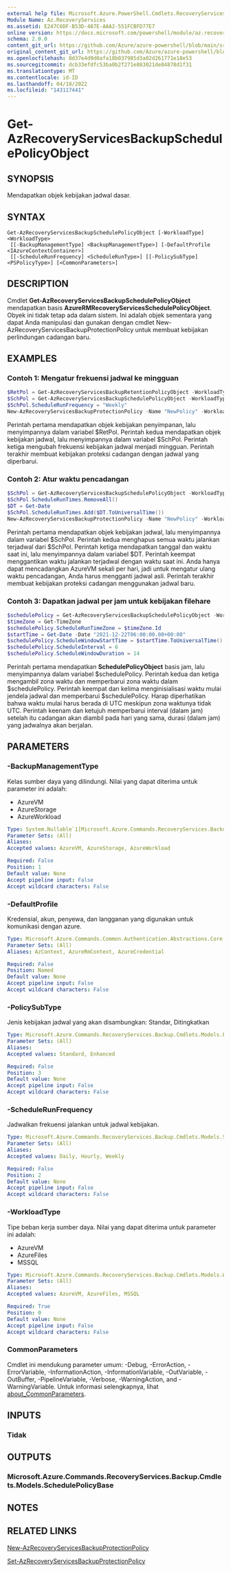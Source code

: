 ```yaml
---
external help file: Microsoft.Azure.PowerShell.Cmdlets.RecoveryServices.Backup.dll-Help.xml
Module Name: Az.RecoveryServices
ms.assetid: E247C6DF-B53D-487E-AAA2-551FCBFD77E7
online version: https://docs.microsoft.com/powershell/module/az.recoveryservices/get-azrecoveryservicesbackupschedulepolicyobject
schema: 2.0.0
content_git_url: https://github.com/Azure/azure-powershell/blob/main/src/RecoveryServices/RecoveryServices/help/Get-AzRecoveryServicesBackupSchedulePolicyObject.md
original_content_git_url: https://github.com/Azure/azure-powershell/blob/main/src/RecoveryServices/RecoveryServices/help/Get-AzRecoveryServicesBackupSchedulePolicyObject.md
ms.openlocfilehash: 8d37e4d9d0afa18b037985d3a02d261771e18e53
ms.sourcegitcommit: dcb33efdfc53ba0b2f271e883021de84878d1f31
ms.translationtype: MT
ms.contentlocale: id-ID
ms.lasthandoff: 04/18/2022
ms.locfileid: "143117441"
---
```

# Get-AzRecoveryServicesBackupSchedulePolicyObject

## SYNOPSIS
Mendapatkan objek kebijakan jadwal dasar.

## SYNTAX

```
Get-AzRecoveryServicesBackupSchedulePolicyObject [-WorkloadType] <WorkloadType>
 [[-BackupManagementType] <BackupManagementType>] [-DefaultProfile <IAzureContextContainer>]
 [[-ScheduleRunFrequency] <ScheduleRunType>] [[-PolicySubType] <PSPolicyType>] [<CommonParameters>]
```

## DESCRIPTION
Cmdlet **Get-AzRecoveryServicesBackupSchedulePolicyObject** mendapatkan basis **AzureRMRecoveryServicesSchedulePolicyObject**.
Obyek ini tidak tetap ada dalam sistem.
Ini adalah objek sementara yang dapat Anda manipulasi dan gunakan dengan cmdlet New-AzRecoveryServicesBackupProtectionPolicy untuk membuat kebijakan perlindungan cadangan baru.

## EXAMPLES

### Contoh 1: Mengatur frekuensi jadwal ke mingguan
```powershell
$RetPol = Get-AzRecoveryServicesBackupRetentionPolicyObject -WorkloadType "AzureVM" 
$SchPol = Get-AzRecoveryServicesBackupSchedulePolicyObject -WorkloadType "AzureVM" 
$SchPol.ScheduleRunFrequency = "Weekly"
New-AzRecoveryServicesBackupProtectionPolicy -Name "NewPolicy" -WorkloadType AzureVM -RetentionPolicy $RetPol -SchedulePolicy $SchPol
```

Perintah pertama mendapatkan objek kebijakan penyimpanan, lalu menyimpannya dalam variabel $RetPol.
Perintah kedua mendapatkan objek kebijakan jadwal, lalu menyimpannya dalam variabel $SchPol.
Perintah ketiga mengubah frekuensi kebijakan jadwal menjadi mingguan.
Perintah terakhir membuat kebijakan proteksi cadangan dengan jadwal yang diperbarui.

### Contoh 2: Atur waktu pencadangan
```powershell
$SchPol = Get-AzRecoveryServicesBackupSchedulePolicyObject -WorkloadType "AzureVM" 
$SchPol.ScheduleRunTimes.RemoveAll()
$DT = Get-Date
$SchPol.ScheduleRunTimes.Add($DT.ToUniversalTime())
New-AzRecoveryServicesBackupProtectionPolicy -Name "NewPolicy" -WorkloadType AzureVM -RetentionPolicy $RetPol -SchedulePolicy $SchPol
```

Perintah pertama mendapatkan objek kebijakan jadwal, lalu menyimpannya dalam variabel $SchPol.
Perintah kedua menghapus semua waktu jalankan terjadwal dari $SchPol.
Perintah ketiga mendapatkan tanggal dan waktu saat ini, lalu menyimpannya dalam variabel $DT.
Perintah keempat menggantikan waktu jalankan terjadwal dengan waktu saat ini.
Anda hanya dapat mencadangkan AzureVM sekali per hari, jadi untuk mengatur ulang waktu pencadangan, Anda harus mengganti jadwal asli.
Perintah terakhir membuat kebijakan proteksi cadangan menggunakan jadwal baru.

### Contoh 3: Dapatkan jadwal per jam untuk kebijakan filehare
```powershell
$schedulePolicy = Get-AzRecoveryServicesBackupSchedulePolicyObject -WorkloadType AzureFiles -BackupManagementType AzureStorage -ScheduleRunFrequency Hourly
$timeZone = Get-TimeZone
$schedulePolicy.ScheduleRunTimeZone = $timeZone.Id
$startTime = Get-Date -Date "2021-12-22T06:00:00.00+00:00"
$schedulePolicy.ScheduleWindowStartTime = $startTime.ToUniversalTime()
$schedulePolicy.ScheduleInterval = 6
$schedulePolicy.ScheduleWindowDuration = 14
```

Perintah pertama mendapatkan **SchedulePolicyObject** basis jam, lalu menyimpannya dalam variabel $schedulePolicy.
Perintah kedua dan ketiga mengambil zona waktu dan memperbarui zona waktu dalam $schedulePolicy.
Perintah keempat dan kelima menginisialisasi waktu mulai jendela jadwal dan memperbarui $schedulePolicy. Harap diperhatikan bahwa waktu mulai harus berada di UTC meskipun zona waktunya tidak UTC. Perintah keenam dan ketujuh memperbarui interval (dalam jam) setelah itu cadangan akan diambil pada hari yang sama, durasi (dalam jam) yang jadwalnya akan berjalan.

## PARAMETERS

### -BackupManagementType
Kelas sumber daya yang dilindungi. Nilai yang dapat diterima untuk parameter ini adalah:
- AzureVM 
- AzureStorage
- AzureWorkload

```yaml
Type: System.Nullable`1[Microsoft.Azure.Commands.RecoveryServices.Backup.Cmdlets.Models.BackupManagementType]
Parameter Sets: (All)
Aliases:
Accepted values: AzureVM, AzureStorage, AzureWorkload

Required: False
Position: 1
Default value: None
Accept pipeline input: False
Accept wildcard characters: False
```

### -DefaultProfile
Kredensial, akun, penyewa, dan langganan yang digunakan untuk komunikasi dengan azure.

```yaml
Type: Microsoft.Azure.Commands.Common.Authentication.Abstractions.Core.IAzureContextContainer
Parameter Sets: (All)
Aliases: AzContext, AzureRmContext, AzureCredential

Required: False
Position: Named
Default value: None
Accept pipeline input: False
Accept wildcard characters: False
```

### -PolicySubType
Jenis kebijakan jadwal yang akan disambungkan: Standar, Ditingkatkan

```yaml
Type: Microsoft.Azure.Commands.RecoveryServices.Backup.Cmdlets.Models.PSPolicyType
Parameter Sets: (All)
Aliases:
Accepted values: Standard, Enhanced

Required: False
Position: 3
Default value: None
Accept pipeline input: False
Accept wildcard characters: False
```

### -ScheduleRunFrequency
Jadwalkan frekuensi jalankan untuk jadwal kebijakan.

```yaml
Type: Microsoft.Azure.Commands.RecoveryServices.Backup.Cmdlets.Models.ScheduleRunType
Parameter Sets: (All)
Aliases:
Accepted values: Daily, Hourly, Weekly

Required: False
Position: 2
Default value: None
Accept pipeline input: False
Accept wildcard characters: False
```

### -WorkloadType
Tipe beban kerja sumber daya. Nilai yang dapat diterima untuk parameter ini adalah:
- AzureVM 
- AzureFiles
- MSSQL


```yaml
Type: Microsoft.Azure.Commands.RecoveryServices.Backup.Cmdlets.Models.WorkloadType
Parameter Sets: (All)
Aliases:
Accepted values: AzureVM, AzureFiles, MSSQL

Required: True
Position: 0
Default value: None
Accept pipeline input: False
Accept wildcard characters: False
```

### CommonParameters
Cmdlet ini mendukung parameter umum: -Debug, -ErrorAction, -ErrorVariable, -InformationAction, -InformationVariable, -OutVariable, -OutBuffer, -PipelineVariable, -Verbose, -WarningAction, and -WarningVariable. Untuk informasi selengkapnya, lihat [about_CommonParameters](http://go.microsoft.com/fwlink/?LinkID=113216).

## INPUTS

### Tidak

## OUTPUTS

### Microsoft.Azure.Commands.RecoveryServices.Backup.Cmdlets.Models.SchedulePolicyBase

## NOTES

## RELATED LINKS

[New-AzRecoveryServicesBackupProtectionPolicy](./New-AzRecoveryServicesBackupProtectionPolicy.md)

[Set-AzRecoveryServicesBackupProtectionPolicy](./Set-AzRecoveryServicesBackupProtectionPolicy.md)


